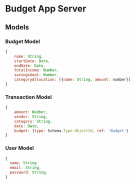 # Budget App Server

## Models

### Budget Model

```js
{
    name: String,
    startDate: Date,
    endDate: Date,
    totalIncome: Number,
    savingsGoal: Number,
    categoryAllocation: [{name: String, amount: number}]
}

```

### Transaction Model

```js
{
    amount: Number,
    vendor: String,
    category: String,
    date: Date,
    budget: {type: Schema.Type.ObjectId, ref: 'Budget'}
}

```

### User Model

```js
{
  name: String
  email: String,
  password: String,
}
```
